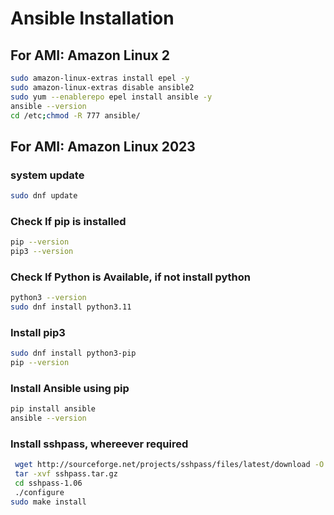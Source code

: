 # Ansible Installation
## For AMI: Amazon Linux 2
```sh
sudo amazon-linux-extras install epel -y
sudo amazon-linux-extras disable ansible2
sudo yum --enablerepo epel install ansible -y
ansible --version
cd /etc;chmod -R 777 ansible/
````
## For AMI: Amazon Linux 2023
### system update
```sh
sudo dnf update
```
### Check If pip is installed
```sh
pip --version
pip3 --version
```

### Check If Python is Available, if not install python
```sh
python3 --version
sudo dnf install python3.11
```
### Install pip3
```sh
sudo dnf install python3-pip
pip --version
```

### Install Ansible using pip
```sh
pip install ansible
ansible --version
```

### Install sshpass, whereever required
```sh
 wget http://sourceforge.net/projects/sshpass/files/latest/download -O sshpass.tar.gz
 tar -xvf sshpass.tar.gz
 cd sshpass-1.06
 ./configure
sudo make install
````
